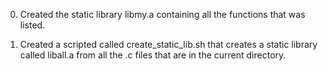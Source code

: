 0. Created the static library libmy.a containing all the functions that was listed.

1. Created a scripted called create_static_lib.sh that creates a static library called liball.a from all the .c files that are in the current directory.
